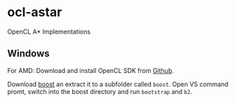 # ocl-astar
OpenCL A* Implementations

## Windows
For AMD: Download and install OpenCL SDK from [Github](https://github.com/GPUOpen-LibrariesAndSDKs/OCL-SDK/releases).

Download [boost](http://www.boost.org/) an extract it to a subfolder called `boost`.
Open VS command promt, switch into the boost directory and run `bootstrap` and `b2`.